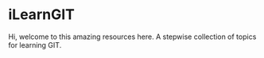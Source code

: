 # iLearnGIT
Hi, welcome to this amazing resources here. A stepwise collection of topics for learning GIT.
